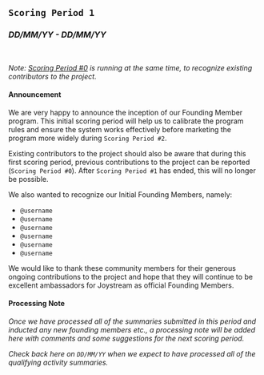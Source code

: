 ## `Scoring Period 1`
### _DD/MM/YY - DD/MM/YY_
<br>

_Note: [Scoring Period #0](/0.md) is running at the same time, to recognize existing contributors to the project._
<br>
#### Announcement
We are very happy to announce the inception of our Founding Member program. This initial scoring period will help us to calibrate the program rules and ensure the system works effectively before marketing the program more widely during `Scoring Period #2`.

Existing contributors to the project should also be aware that during this first scoring period, previous contributions to the project can be reported (`Scoring Period #0`). After `Scoring Period #1` has ended, this will no longer be possible.

We also wanted to recognize our Initial Founding Members, namely:
- `@username`
- `@username`
- `@username`
- `@username`
- `@username`
- `@username`

We would like to thank these community members for their generous ongoing contributions to the project and hope that they will continue to be excellent ambassadors for Joystream as official Founding Members.


#### Processing Note

_Once we have processed all of the summaries submitted in this period and inducted any new founding members etc., a processing note will be added here with comments and some suggestions for the next scoring period._

_Check back here on `DD/MM/YY` when we expect to have processed all of the qualifying activity summaries._
